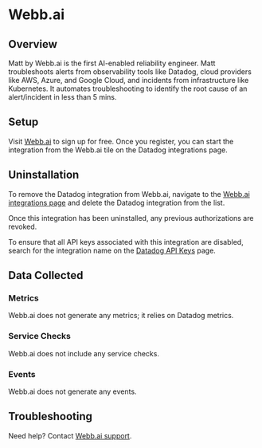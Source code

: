 # Webb.ai

## Overview

Matt by Webb.ai is the first AI-enabled reliability engineer. Matt troubleshoots alerts from observability tools like Datadog, cloud providers like AWS, Azure, and Google Cloud, and incidents from infrastructure like Kubernetes. It automates troubleshooting to identify the root cause of an alert/incident in less than 5 mins.

## Setup

Visit [Webb.ai][2] to sign up for free. Once you register, you can start the integration from the Webb.ai tile on the Datadog integrations page.
 

## Uninstallation
To remove the Datadog integration from Webb.ai, navigate to the [Webb.ai integrations page][1] and delete the Datadog integration from the list.

Once this integration has been uninstalled, any previous authorizations are revoked.

To ensure that all API keys associated with this integration are disabled, search for the integration name on the [Datadog API Keys][4] page.

## Data Collected

### Metrics
Webb.ai does not generate any metrics; it relies on Datadog metrics.

### Service Checks
Webb.ai does not include any service checks.

### Events
Webb.ai does not generate any events.

## Troubleshooting

Need help? Contact [Webb.ai support][3].

[1]: https://app.webb.ai/integrations
[2]: https://app.webb.ai/
[3]: mailto:support@webb.ai
[4]: https://app.datadoghq.com/organization-settings/api-keys

